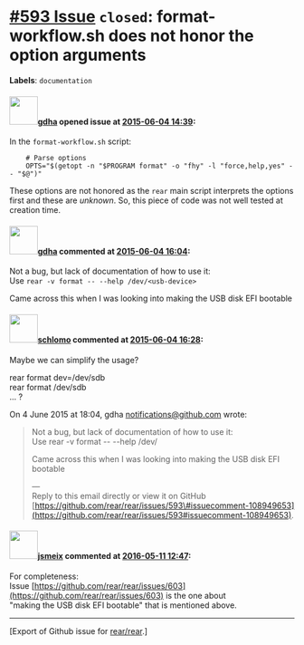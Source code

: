 [\#593 Issue](https://github.com/rear/rear/issues/593) `closed`: format-workflow.sh does not honor the option arguments
=======================================================================================================================

**Labels**: `documentation`

#### <img src="https://avatars.githubusercontent.com/u/888633?u=cdaeb31efcc0048d3619651aa18dd4b76e636b21&v=4" width="50">[gdha](https://github.com/gdha) opened issue at [2015-06-04 14:39](https://github.com/rear/rear/issues/593):

In the `format-workflow.sh` script:

        # Parse options
        OPTS="$(getopt -n "$PROGRAM format" -o "fhy" -l "force,help,yes" -- "$@")"

These options are not honored as the `rear` main script interprets the
options first and these are *unknown*. So, this piece of code was not
well tested at creation time.

#### <img src="https://avatars.githubusercontent.com/u/888633?u=cdaeb31efcc0048d3619651aa18dd4b76e636b21&v=4" width="50">[gdha](https://github.com/gdha) commented at [2015-06-04 16:04](https://github.com/rear/rear/issues/593#issuecomment-108949653):

Not a bug, but lack of documentation of how to use it:  
Use `rear -v format -- --help /dev/<usb-device>`

Came across this when I was looking into making the USB disk EFI
bootable

#### <img src="https://avatars.githubusercontent.com/u/101384?v=4" width="50">[schlomo](https://github.com/schlomo) commented at [2015-06-04 16:28](https://github.com/rear/rear/issues/593#issuecomment-108957542):

Maybe we can simplify the usage?

rear format dev=/dev/sdb  
rear format /dev/sdb  
... ?

On 4 June 2015 at 18:04, gdha <notifications@github.com> wrote:

> Not a bug, but lack of documentation of how to use it:  
> Use rear -v format -- --help /dev/<usb-device>
>
> Came across this when I was looking into making the USB disk EFI
> bootable
>
> —  
> Reply to this email directly or view it on GitHub  
> [https://github.com/rear/rear/issues/593\#issuecomment-108949653](https://github.com/rear/rear/issues/593#issuecomment-108949653).

#### <img src="https://avatars.githubusercontent.com/u/1788608?u=925fc54e2ce01551392622446ece427f51e2f0ce&v=4" width="50">[jsmeix](https://github.com/jsmeix) commented at [2016-05-11 12:47](https://github.com/rear/rear/issues/593#issuecomment-218448728):

For completeness:  
Issue
[https://github.com/rear/rear/issues/603](https://github.com/rear/rear/issues/603)
is the one about  
"making the USB disk EFI bootable" that is mentioned above.

------------------------------------------------------------------------

\[Export of Github issue for
[rear/rear](https://github.com/rear/rear).\]

